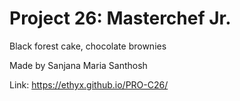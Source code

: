 # Project 26: Masterchef Jr.
Black forest cake, chocolate brownies

Made by Sanjana Maria Santhosh

Link: https://ethyx.github.io/PRO-C26/
